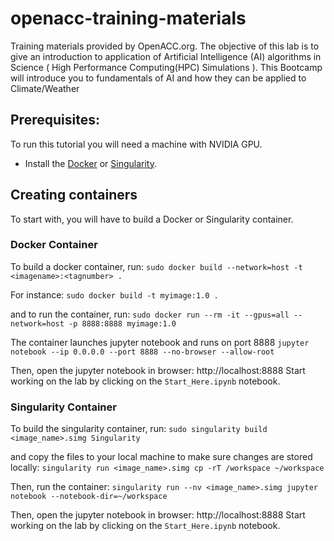 # openacc-training-materials
Training materials provided by OpenACC.org. The objective of this lab is to give an introduction to application of Artificial Intelligence (AI) algorithms in Science ( High Performance Computing(HPC) Simulations ). This Bootcamp will introduce you to fundamentals of AI and how they can be applied to Climate/Weather

## Prerequisites:
To run this tutorial you will need a machine with NVIDIA GPU.

- Install the [Docker](https://docs.docker.com/get-docker/) or [Singularity](https://sylabs.io/docs/).

## Creating containers
To start with, you will have to build a Docker or Singularity container.

### Docker Container
To build a docker container, run: 
`sudo docker build --network=host -t <imagename>:<tagnumber> .`

For instance:
`sudo docker build -t myimage:1.0 .`

and to run the container, run:
`sudo docker run --rm -it --gpus=all --network=host -p 8888:8888 myimage:1.0`

The container launches jupyter notebook and runs on port 8888
`jupyter notebook --ip 0.0.0.0 --port 8888 --no-browser --allow-root`

Then, open the jupyter notebook in browser: http://localhost:8888
Start working on the lab by clicking on the `Start_Here.ipynb` notebook.

### Singularity Container

To build the singularity container, run: 
`sudo singularity build <image_name>.simg Singularity`

and copy the files to your local machine to make sure changes are stored locally:
`singularity run <image_name>.simg cp -rT /workspace ~/workspace`

Then, run the container:
`singularity run --nv <image_name>.simg jupyter notebook --notebook-dir=~/workspace`

Then, open the jupyter notebook in browser: http://localhost:8888
Start working on the lab by clicking on the `Start_Here.ipynb` notebook.

